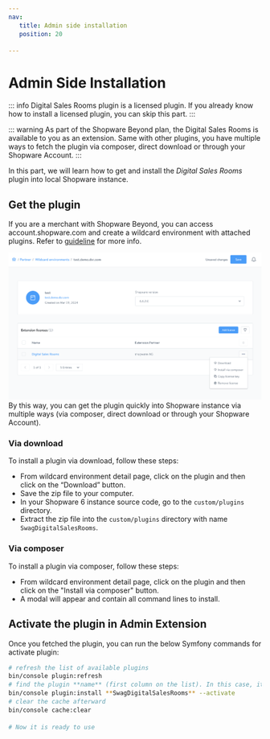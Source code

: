 ```yaml
---
nav:
   title: Admin side installation
   position: 20

---
```


# Admin Side Installation

::: info
Digital Sales Rooms plugin is a licensed plugin. If you already know how to install a licensed plugin, you can skip this part.
:::

::: warning
As part of the Shopware Beyond plan, the Digital Sales Rooms is available to you as an extension.
Same with other plugins, you have multiple ways to fetch the plugin via composer, direct download or through your Shopware Account.
:::

In this part, we will learn how to get and install the *Digital Sales Rooms* plugin into local Shopware instance.

## Get the plugin

If you are a merchant with Shopware Beyond, you can access account.shopware.com and create a wildcard environment with attached plugins. Refer to [guideline](https://docs.shopware.com/en/account-en/extension-partner/wildcard-environments) for more info.

![ ](../../../assets/products-digitalSalesRooms-wildcard.png)
By this way, you can get the plugin quickly into Shopware instance via multiple ways (via composer, direct download or through your Shopware Account).

### Via download

To install a plugin via download, follow these steps:

- From wildcard environment detail page, click on the plugin and then click on the “Download” button.
- Save the zip file to your computer.
- In your Shopware 6 instance source code, go to the `custom/plugins` directory.
- Extract the zip file into the `custom/plugins` directory with name `SwagDigitalSalesRooms`.

### Via composer

To install a plugin via composer, follow these steps:

- From wildcard environment detail page, click on the plugin and then click on the "Install via composer" button.
- A modal will appear and contain all command lines to install.

## Activate the plugin in Admin Extension

Once you fetched the plugin, you can run the below Symfony commands for activate plugin:

```bash
# refresh the list of available plugins
bin/console plugin:refresh
# find the plugin **name** (first column on the list). In this case, it is "**SwagDigitalSalesRooms"**
bin/console plugin:install **SwagDigitalSalesRooms** --activate
# clear the cache afterward
bin/console cache:clear

# Now it is ready to use
```

